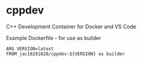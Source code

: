 # cppdev

C++ Development Container for Docker and VS Code

Example Dockerfile - for use as builder

```
ARG VERSION=latest
FROM jac18281828/cppdev:${VERSION} as builder
```

